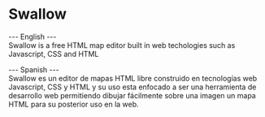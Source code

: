 # Swallow

--- English ---<br>
Swallow is a free HTML map editor built in web techologies such as Javascript, CSS and HTML

--- Spanish ---<br>
Swallow es un editor de mapas HTML libre construido en tecnologías web Javascript, CSS y HTML
y su uso esta enfocado a ser una herramienta de desarrollo web permitiendo dibujar fácilmente 
sobre una imagen un mapa HTML para su posterior uso en la web.
